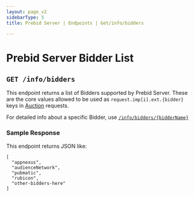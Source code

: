 ```yaml
---
layout: page_v2
sidebarType: 5
title: Prebid Server | Endpoints | Get/info/bidders

---
```


# Prebid Server Bidder List

## `GET /info/bidders`

This endpoint returns a list of Bidders supported by Prebid Server.
These are the core values allowed to be used as `request.imp[i].ext.{bidder}`
keys in [Auction](../openrtb2/auction.md) requests.

For detailed info about a specific Bidder, use [`/info/bidders/{bidderName}`](./bidders/bidderName.md)

### Sample Response

This endpoint returns JSON like:

```
[
  "appnexus",
  "audienceNetwork",
  "pubmatic",
  "rubicon",
  "other-bidders-here"
]
```
